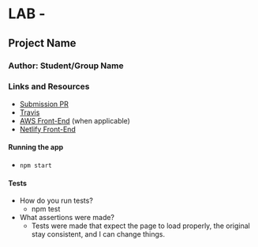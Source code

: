 # LAB - 

## Project Name

### Author: Student/Group Name

### Links and Resources
* [Submission PR](https://github.com/DeltaV401/react-lab-02/pull/1)
* [Travis](http://xyz.com)
* [AWS Front-End](http://xyz.com) (when applicable)
* [Netlify Front-End](http://xyz.com)

#### Running the app
* `npm start`

#### Tests
* How do you run tests?
  * npm test
* What assertions were made?
  * Tests were made that expect the page to load properly, the original stay consistent, and I can change things.